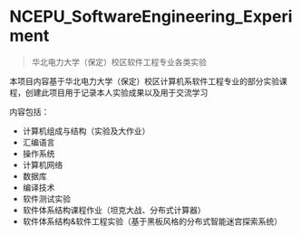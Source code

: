# NCEPU_SoftwareEngineering_Experiment

> 华北电力大学（保定）校区软件工程专业各类实验

本项目内容基于华北电力大学（保定）校区计算机系软件工程专业的部分实验课程，创建此项目用于记录本人实验成果以及用于交流学习

内容包括：

- 计算机组成与结构（实验及大作业）
- 汇编语言
- 操作系统
- 计算机网络
- 数据库
- 编译技术
- 软件测试实验
- 软件体系结构课程作业（坦克大战、分布式计算器）
- 软件体系结构&软件工程实验（基于黑板风格的分布式智能迷宫探索系统）




